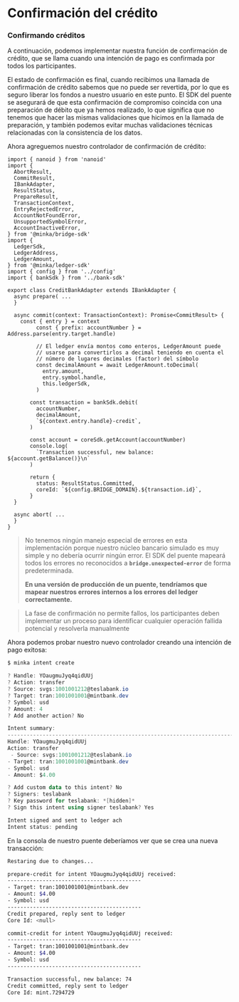 # Confirmación del crédito

### Confirmando créditos

A continuación, podemos implementar nuestra función de confirmación de crédito, que se llama cuando una intención de pago es confirmada por todos los participantes.

El estado de confirmación es final, cuando recibimos una llamada de confirmación de crédito sabemos que no puede ser revertida, por lo que es seguro liberar los fondos a nuestro usuario en este punto. El SDK del puente se asegurará de que esta confirmación de compromiso coincida con una preparación de débito que ya hemos realizado, lo que significa que no tenemos que hacer las mismas validaciones que hicimos en la llamada de preparación, y también podemos evitar muchas validaciones técnicas relacionadas con la consistencia de los datos.

Ahora agreguemos nuestro controlador de confirmación de crédito:

```tsx
import { nanoid } from 'nanoid'
import {
  AbortResult,
  CommitResult,
  IBankAdapter,
  ResultStatus,
  PrepareResult,
  TransactionContext,
  EntryRejectedError,
  AccountNotFoundError,
  UnsupportedSymbolError,
  AccountInactiveError,
} from '@minka/bridge-sdk'
import {
  LedgerSdk,
  LedgerAddress,
  LedgerAmount,
} from '@minka/ledger-sdk'
import { config } from '../config'
import { bankSdk } from '../bank-sdk'

export class CreditBankAdapter extends IBankAdapter {
  async prepare( ...
  }
  
  async commit(context: TransactionContext): Promise<CommitResult> {
    const { entry } = context
		 const { prefix: accountNumber } = Address.parse(entry.target.handle)
		 
		 // El ledger envía montos como enteros, LedgerAmount puede
		 // usarse para convertirlos a decimal teniendo en cuenta el
		 // número de lugares decimales (factor) del símbolo
		 const decimalAmount = await LedgerAmount.toDecimal(
		   entry.amount,
		   entry.symbol.handle,
		   this.ledgerSdk,
		 )
		 
	   const transaction = bankSdk.debit(
	     accountNumber,
	     decimalAmount,
	     `${context.entry.handle}-credit`,
	   )
	   
	   const account = coreSdk.getAccount(accountNumber)
	   console.log(
	     `Transaction successful, new balance: ${account.getBalance()}\n`
	   )
	   
	   return {
	     status: ResultStatus.Committed,
	     coreId: `${config.BRIDGE_DOMAIN}.${transaction.id}`,
	   }
  }
  
  async abort( ...
  }
}
```

> No tenemos ningún manejo especial de errores en esta implementación porque nuestro núcleo bancario simulado es muy simple y no debería ocurrir ningún error. El SDK del puente mapeará todos los errores no reconocidos a **`bridge.unexpected-error`** de forma predeterminada.
>
> **En una versión de producción de un puente, tendríamos que mapear nuestros errores internos a los errores del ledger correctamente.**

> La fase de confirmación no permite fallos, los participantes deben implementar un proceso para identificar cualquier operación fallida potencial y resolverla manualmente

Ahora podemos probar nuestro nuevo controlador creando una intención de pago exitosa:

```powershell
$ minka intent create

? Handle: YOaugmuJyq4qidUUj
? Action: transfer
? Source: svgs:1001001212@teslabank.io
? Target: tran:1001001001@mintbank.dev
? Symbol: usd
? Amount: 4
? Add another action? No

Intent summary:
------------------------------------------------------------------------
Handle: YOaugmuJyq4qidUUj
Action: transfer
 - Source: svgs:1001001212@teslabank.io
- Target: tran:1001001001@mintbank.dev
- Symbol: usd
- Amount: $4.00

? Add custom data to this intent? No
? Signers: teslabank
? Key password for teslabank: *[hidden]*
? Sign this intent using signer teslabank? Yes

Intent signed and sent to ledger ach
Intent status: pending

```

En la consola de nuestro puente deberíamos ver que se crea una nueva transacción:

```bash
Restaring due to changes...

prepare-credit for intent YOaugmuJyq4qidUUj received:
------------------------------------------
- Target: tran:1001001001@mintbank.dev
- Amount: $4.00
- Symbol: usd
------------------------------------------
Credit prepared, reply sent to ledger
Core Id: <null>

commit-credit for intent YOaugmuJyq4qidUUj received:
------------------------------------------
- Target: tran:1001001001@mintbank.dev
- Amount: $4.00
- Symbol: usd
------------------------------------------

Transaction successful, new balance: 74
Credit committed, reply sent to ledger
Core Id: mint.7294729
```
